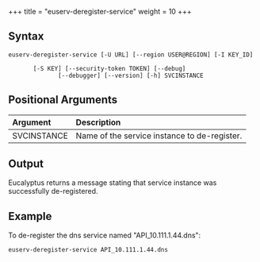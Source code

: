 +++
title = "euserv-deregister-service"
weight = 10
+++


## Syntax

    euserv-deregister-service [-U URL] [--region USER@REGION] [-I KEY_ID]
    
           [-S KEY] [--security-token TOKEN] [--debug]
                  [--debugger] [--version] [-h] SVCINSTANCE


## Positional Arguments


| Argument | Description | 
|  :---- |  :---- | 
| SVCINSTANCE | Name of the service instance to de-register. | 


## Output
Eucalyptus returns a message stating that service instance was successfully de-registered. 


## Example
To de-register the dns service named "API_10.111.1.44.dns": 


    euserv-deregister-service API_10.111.1.44.dns

